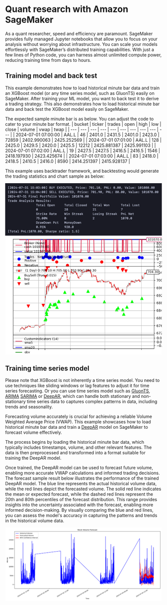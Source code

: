 # Quant research with Amazon SageMaker

As a quant researcher, speed and efficiency are paramount. SageMaker provides fully managed Jupyter notebooks that allow you to focus on your analysis without worrying about infrastructure. You can scale your models effortlessly with SageMaker’s distributed training capabilities. With just a few lines of Python code, you can harness almost unlimited compute power, reducing training time from days to hours.

## Training model and back test

This example demonstrates how to load historical minute bar data and train an XGBoost model (or any time series model, such as GluonTS) easily on SageMaker. After training your ML model, you want to back test it to derive a trading strategy. This also demonstrates how to load historical minute bar data and back test the XGBoost model easily on SageMaker. 

The expected sample minute bar is as below. You can adjust the code to cater to your minute bar format.
| bucket | ticker | trades | open | high | low | close | volume | vwap | twap |
| --- | --- | --- | --- | --- | --- | --- | --- | --- | --- |
| 2024-07-01 07:00:00 | AAL.L | 46 | 2401.0 | 2431.5 | 2401.0 | 2423.0 | 72859 | 2402.990063 | 2425.252569 |
| 2024-07-01 07:01:00 | AAL.L | 128 | 2425.0 | 2429.5 | 2420.0 | 2425.5 | 12212 | 2425.881387 | 2425.991103 |
| 2024-07-01 07:02:00 | AAL.L | 19 | 2427.5 | 2427.5 | 2416.5 | 2416.5 | 1546 | 2418.197930 | 2423.425674 |
| 2024-07-01 07:03:00 | AAL.L | 83 | 2418.0 | 2418.5 | 2410.5 | 2416.0 | 8590 | 2414.251397 | 2415.928137 |

This example uses backtrader framework, and backtesting would generate the trading statistics and chart sample as below:

![backtesting pnl](docs/bt-result.png)
![backtesting chart](docs/chart-HSBA.L-2024-09-10%2015_37_50.png)

## Training time series model

Please note that XGBoost is not inherently a time series model. You need to use techniques like sliding windows or lag features to adjust it for time series forecasting. Or you can use time series model such as [GluonTS](https://ts.gluon.ai/stable/), [ARIMA](https://www.investopedia.com/terms/a/autoregressive-integrated-moving-average-arima.asp) [SARIMA](https://ieeexplore.ieee.org/document/9609720/) or [DeepAR](https://docs.aws.amazon.com/sagemaker/latest/dg/deepar.html), which can handle both stationary and non-stationary time series data to captures complex patterns in data, including trends and seasonality. 

Forecasting volume accurately is crucial for achieving a reliable Volume Weighted Average Price (VWAP). This example showcases how to load historical minute bar data and train a [DeepAR](https://docs.aws.amazon.com/sagemaker/latest/dg/deepar.html) model on SageMaker to forecast volume effectively.

The process begins by loading the historical minute bar data, which typically includes timestamps, volume, and other relevant features. The data is then preprocessed and transformed into a format suitable for training the DeepAR model. 

Once trained, the DeepAR model can be used to forecast future volume, enabling more accurate VWAP calculations and informed trading decisions. The forecast sample result below illustrates the performance of the trained DeepAR model. The blue line represents the actual historical volume data, while the red lines depict the forecasted volume. The solid red line indicates the mean or expected forecast, while the dashed red lines represent the 20th and 80th percentiles of the forecast distribution. This range provides insights into the uncertainty associated with the forecast, enabling more informed decision-making. By visually comparing the blue and red lines, you can assess the model's accuracy in capturing the patterns and trends in the historical volume data.

![volume forecasting](docs/volume_forecast.png)